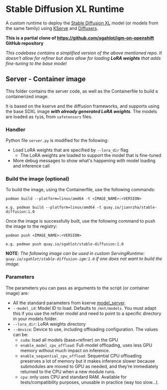 # Stable Diffusion XL Runtime

A custom runtime to deploy the [Stable Diffusion XL](https://huggingface.co/stabilityai/stable-diffusion-xl-base-1.0) model (or models from the same family) using [KServe](https://kserve.github.io/website/latest/) and [Diffusers](https://huggingface.co/docs/diffusers/index).

**This is a partial clone of https://github.com/sgahlot/igm-on-openshift GitHub repository**

_This codebase contains a simplified version of the above mentioned repo. It doesn't allow for refiner but does allow for loading **LoRA weights** that adds fine-tuning to the base model_

## Server - Container image

This folder contains the server code, as well as the Containerfile to build a containerized image.

It is based on the kserve and the diffusion frameworks, and supports using the base SDXL image **_with already generated LoRA weights_**. The models are loaded as `fp16`, from `safetensors` files.

### Handler

Python file `server.py` is modified for the following:
* Load LoRA weights that are specified by `--lora_dir` flag
  * The LoRA weights are loaded to support the model that is fine-tuned
* More debug messages to show what's happening with model loading and inference call


### Build the image (optional)

To build the image, using the Containerfile, use the following commands:
```
podman build --platform=linux/amd64 -t <IMAGE_NAME>:<VERSION>

e.g. podman build --platform=linux/amd64 -t quay.io/jianrzha/stable-diffusion:1.0
```

Once the image is successfully built, use the following command to push the image to the registry:
```
podman push <IMAGE_NAME>:<VERSION>

e.g. podman push quay.io/sgahlot/stable-diffusion:1.0
```


**NOTE**: _The following image can be used in custom ServingRuntime: `quay.io/sgahlot/stable-diffusion-igm:1.0` if one does not want to build the image._


### Parameters

The parameters you can pass as arguments to the script (or container image) are:

- All the standard parameters from kserve [model_server](https://github.com/kserve/kserve/blob/master/python/kserve/kserve/model_server.py).
- `--model_id`: Model ID to load. Defaults to `/mnt/models`. You must adapt this if you use the refiner model and need to point to a specific directory in your models folder.
- `--lora_dir`: LoRA weights directory
- `--device`: Device to use, including offloading configuration. The values can be:
  - `cuda`: load all models (base+refiner) on the GPU
  - `enable_model_cpu_offload`: Full-model offloading, uses less GPU memory without much impact on inference.
  - `enable_sequential_cpu_offload`: Sequential CPU offloading preserves a lot of memory but it makes inference slower because submodules are moved to GPU as needed, and they’re immediately returned to the CPU when a new module runs.
  - `cpu`: only uses CPU and standard RAM. Available for tests/compatibility purposes, unusable in practice (way too slow...).
